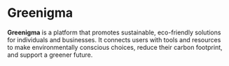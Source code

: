 # Greenigma
**Greenigma** is a platform that promotes sustainable, eco-friendly solutions for individuals and businesses. It connects users with tools and resources to make environmentally conscious choices, reduce their carbon footprint, and support a greener future.
